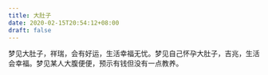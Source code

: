 ```yaml
---
title: 大肚子
date: 2020-02-15T20:54:12+08:00
draft: false
---
```


梦见大肚子，祥瑞，会有好运，生活幸福无忧。梦见自己怀孕大肚子，吉兆，生活会幸福。梦见某人大腹便便，预示有钱但没有一点教养。